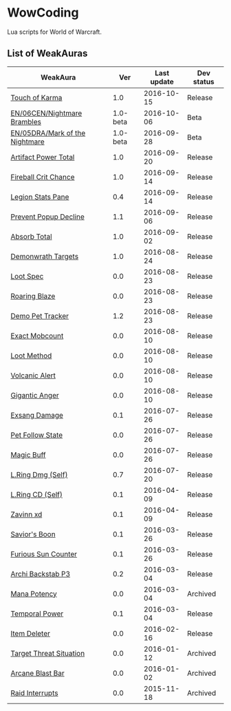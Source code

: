# WowCoding

Lua scripts for World of Warcraft.

## List of WeakAuras

WeakAura | Ver | Last update | Dev status
-------- | --- | ----------- | ----------
[Touch of Karma](weakauras/touch-of-karma) | 1.0 | 2016-10-15 | Release
[EN/06CEN/Nightmare Brambles](weakauras/nightmare-brambles) | 1.0-beta | 2016-10-06 | Beta
[EN/05DRA/Mark of the Nightmare](weakauras/mark-of-the-nightmare) | 1.0-beta | 2016-09-28 | Beta
[Artifact Power Total](weakauras/artifact-power-total) | 1.0 | 2016-09-20 | Release
[Fireball Crit Chance](weakauras/fireball-crit-chance) | 1.0 | 2016-09-14 | Release
[Legion Stats Pane](weakauras/legion-stats-pane) | 0.4 | 2016-09-14 | Release
[Prevent Popup Decline](weakauras/prevent-popup-decline) | 1.1 | 2016-09-06 | Release
[Absorb Total](weakauras/absorb-total) | 1.0 | 2016-09-02 | Release
[Demonwrath Targets](weakauras/demonwrath-targets) | 1.0 | 2016-08-24 | Release
[Loot Spec](weakauras/loot-spec) | 0.0 | 2016-08-23 | Release
[Roaring Blaze](weakauras/roaring-blaze) | 0.0 | 2016-08-23 | Release
[Demo Pet Tracker](weakauras/demo-pet-tracker) | 1.2 | 2016-08-23 | Release
[Exact Mobcount](weakauras/exact-mobcount) | 0.0 | 2016-08-10 | Release
[Loot Method](weakauras/loot-method) | 0.0 | 2016-08-10 | Release
[Volcanic Alert](weakauras/volcanic-alert) | 0.0 | 2016-08-10 | Release
[Gigantic Anger](weakauras/gigantic-anger) | 0.0 | 2016-08-10 | Release
[Exsang Damage](weakauras/exsang-damage) | 0.1 | 2016-07-26 | Release
[Pet Follow State](weakauras/pet-follow-state) | 0.0 | 2016-07-26 | Release
[Magic Buff](weakauras/magic-buff) | 0.0 | 2016-07-26 | Release
[L.Ring Dmg (Self)](weakauras/legendary-ring-damage) | 0.7 | 2016-07-20 | Release
[L.Ring CD (Self)](weakauras/legendary-ring-cd) | 0.1 | 2016-04-09 | Release
[Zavinn xd](weakauras/zavinn-xd) | 0.1 | 2016-04-09 | Release
[Savior's Boon](weakauras/saviors-boon) | 0.1 | 2016-03-26 | Release
[Furious Sun Counter](weakauras/furious-sun-counter) | 0.1 | 2016-03-26 | Release
[Archi Backstab P3](weakauras/archi-backstab-p3) | 0.2 | 2016-03-04 | Release
[Mana Potency](archived/mana-potency) | 0.0 | 2016-03-04 | Archived
[Temporal Power](weakauras/temporal-power) | 0.1 | 2016-03-04 | Release
[Item Deleter](weakauras/item-deleter) | 0.0 | 2016-02-16 | Release
[Target Threat Situation](archived/target-threat-situation) | 0.0 | 2016-01-12 | Archived
[Arcane Blast Bar](archived/arcane-blast-bar) | 0.0 | 2016-01-02 | Archived
[Raid Interrupts](archived/raid-interrupts) | 0.0 | 2015-11-18 | Archived
